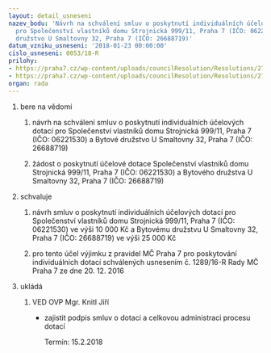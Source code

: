 ```yaml
---
layout: detail_usneseni
nazev_bodu: 'Návrh na schválení smluv o poskytnutí individuálních účelových dotací
  pro Společenství vlastníků domu Strojnická 999/11, Praha 7 (IČO: 06221530) a Bytové
  družstvo U Smaltovny 32, Praha 7 (IČO: 26688719)'
datum_vzniku_usneseni: '2018-01-23 00:00:00'
cislo_usneseni: 0053/18-R
prilohy:
- https://praha7.cz/wp-content/uploads/councilResolution/Resolutions/27180/export/DuvodovazpravaverejnadotaceStrojnicka~319130.pdf
- https://praha7.cz/wp-content/uploads/councilResolution/Resolutions/27180/export/export~319752.pdf
organ: rada
---
```

<ol id="urzList" class="urzList_view"><li id="" class="urzClass1"><span name="1">bere na vědomí</span><ol class="urzOlClass decimal "><li style="text-align: left;" id="" class="urzClass2"><span><p>návrh na schválení smluv o poskytnutí individuálních účelových dotací pro Společenství vlastníků domu Strojnická 999/11, Praha 7 (IČO: 06221530) a Bytové družstvo U Smaltovny 32, Praha 7 (IČO: 26688719)</p></span></li><li style="text-align: left;" id="" class="urzClass2"><span><p>žádost o poskytnutí účelové dotace Společenství vlastníků domu Strojnická 999/11, Praha 7 (IČO: 06221530) a Bytového družstva U Smaltovny 32, Praha 7 (IČO: 26688719)</p></span></li></ol></li><li id="" class="urzClass1"><span name="24">schvaluje</span><ol class="urzOlClass decimal "><li style="text-align: left;" id="" class="urzClass2"><span><p>návrh smluv o poskytnutí individuálních účelových dotací pro Společenství vlastníků domu Strojnická 999/11, Praha 7 (IČO: 06221530) ve výši 10 000 Kč a Bytovému družstvu U Smaltovny 32, Praha 7 (IČO: 26688719) ve výši 25 000 Kč<br></p></span></li><li style="text-align: left;" id="" class="urzClass2"><span><p>pro tento účel výjimku z pravidel MČ Praha 7 pro poskytování individuálních dotací schválených usnesením č. 1289/16-R Rady MČ Praha 7 ze dne 20. 12. 2016</p></span></li></ol></li><li class="urzClass1" id="urzUkoly"><span name="1">ukládá</span><ol class="urzOlClass"><li class="urzClass2"><span><p>VED OVP Mgr. Knitl Jiří</p></span><ul class="urzUlClass"><li class="urzClass3"><span><p>zajistit podpis smluv o dotaci a celkovou administraci procesu dotací</p></span><span class="urzUkolTermin">  Termín:&nbsp;15.2.2018</span></li></ul></li></ol></li></ol>